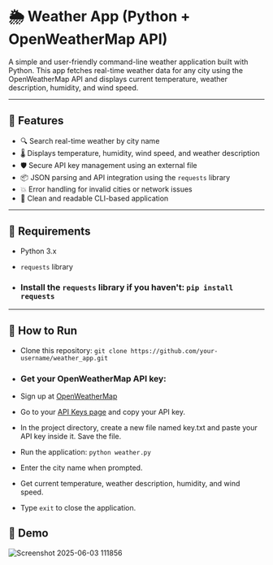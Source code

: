 # 🌦️ Weather App (Python + OpenWeatherMap API)

A simple and user-friendly command-line weather application built with Python. This app fetches real-time weather data for any city using the OpenWeatherMap API and displays current temperature, weather description, humidity, and wind speed.

---

## 📌 Features

- 🔍 Search real-time weather by city name
- 🌡️ Displays temperature, humidity, wind speed, and weather description
- 🛡️ Secure API key management using an external file
- 📦 JSON parsing and API integration using the `requests` library
- 💥 Error handling for invalid cities or network issues
- 📘 Clean and readable CLI-based application

---


## 🔧 Requirements

- Python 3.x
- `requests` library

- ### Install the `requests` library if you haven't: `pip install requests`

---

## 🚀 How to Run

- Clone this repository: `git clone https://github.com/your-username/weather_app.git`

- ### Get your OpenWeatherMap API key:

- Sign up at [OpenWeatherMap](https://home.openweathermap.org/users/sign_up)

- Go to your [API Keys page](https://home.openweathermap.org/api_keys) and copy your API key.

- In the project directory, create a new file named key.txt and paste your API key inside it. Save the file.

- Run the application: `python weather.py`

- Enter the city name when prompted.

- Get current temperature, weather description, humidity, and wind speed.

- Type `exit` to close the application.

## 📸 Demo


![Screenshot 2025-06-03 111856](https://github.com/user-attachments/assets/9acefb3e-7e18-4d63-8fe9-798340e0bb47)

